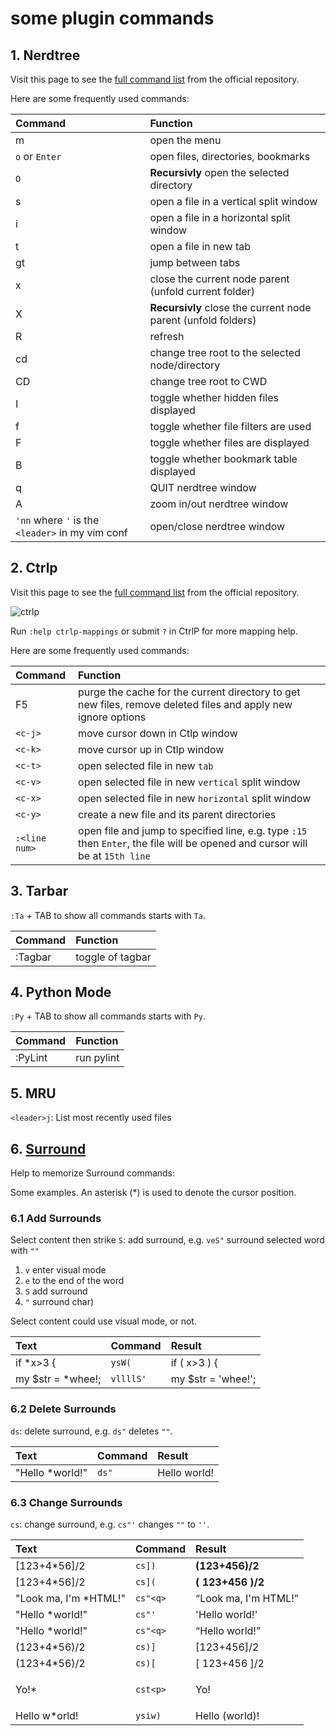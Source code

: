 some plugin commands
==========================

## 1. Nerdtree
Visit this page to see the [full command list](https://github.com/scrooloose/nerdtree/blob/master/doc/NERD_tree.txt)
from the official repository.

Here are some frequently used commands:

| Command | Function |
| :------ | :-------- |
| m  |  open the menu |
| `o` or `Enter` | open files, directories, bookmarks |
| `O` | **Recursivly** open the selected directory |
| s  | open a file in a vertical split window |
| i  | open a file in a horizontal split window |
| t  | open a file in new tab |
| gt | jump between tabs |
| x  | close the current node parent (unfold current folder) |
| X  | **Recursivly** close the current node parent (unfold folders) |
| R  | refresh |
| cd | change tree root to the selected node/directory |
| CD | change tree root to CWD |
| I  | toggle whether hidden files displayed |
| f  | toggle whether file filters are used |
| F  | toggle whether files are displayed |
| B  | toggle whether bookmark table displayed |
| q  | QUIT nerdtree window |
| A  | zoom in/out nerdtree window |
| `'nn` where `'` is the `<leader>` in my vim conf | open/close nerdtree window |

## 2. Ctrlp
Visit this page to see the [full command list](https://github.com/ArthurChiao/vim_awesome/tree/master/.vim_runtime/sources_non_forked/ctrlp.vim)
from the official repository.

![ctrlp](https://camo.githubusercontent.com/0a0b4c0d24a44d381cbad420ecb285abc2aaa4cb/687474703a2f2f692e696d6775722e636f6d2f7949796e722e706e67)

Run `:help ctrlp-mappings` or submit `?` in CtrlP for more mapping help.

Here are some frequently used commands:

| Command | Function |
| :------ | :-------- |
| F5 | purge the cache for the current directory to get new files, remove deleted files and apply new ignore options |
| `<c-j>`  | move cursor down in Ctlp window |
| `<c-k>`  | move cursor up in Ctlp window |
| `<c-t>`  | open selected file in new `tab` |
| `<c-v>`  | open selected file in new `vertical` split window |
| `<c-x>`  | open selected file in new `horizontal` split window |
| `<c-y>`  | create a new file and its parent directories |
| `:<line num>` | open file and jump to specified line, e.g. type `:15` then `Enter`, the file will be opened and cursor will be at `15th line` |

## 3. Tarbar

`:Ta` + TAB to show all commands starts with `Ta`.

| Command | Function |
| :------ | :-------- |
| :Tagbar | toggle of tagbar |

## 4. Python Mode

`:Py` + TAB to show all commands starts with `Py`.

| Command | Function |
| :------ | :-------- |
| :PyLint | run pylint |

## 5. MRU

`<leader>j`: List most recently used files

## 6. [Surround](https://vimawesome.com/plugin/surround-vim)

Help to memorize Surround commands:

Some examples. An asterisk (*) is used to denote the cursor position.

### 6.1 Add Surrounds

Select content then strike `S`: add surround, e.g. `veS"` surround selected word with `""`

1. `v` enter visual mode
2. `e` to the end of the word
3. `S` add surround
4. `"` surround char)

Select content could use visual mode, or not.

| Text    | Command   | Result |
| :------ | :-------- | :----- |
| if *x>3 {               | `ysW(`     |  if ( x>3 ) {              |
| my $str = *whee!;       | `vllllS'`  |  my $str = 'whee!';        |

### 6.2 Delete Surrounds

`ds`: delete surround, e.g. `ds"` deletes `""`.

| Text    | Command   | Result |
| :------ | :-------- | :----- |
| "Hello *world!"         | `ds"`      |  Hello world!              |

### 6.3 Change Surrounds

`cs`: change surround, e.g. `cs"'` changes `""` to `''`.

| Text    | Command   | Result |
| :------ | :-------- | :----- |
| [123+4*56]/2            | `cs])`     |  **(123+456)/2**           |
| [123+4*56]/2            | `cs](`     |  **( 123+456 )/2**         |
| "Look ma, I'm *HTML!"   | `cs"<q>`   |  <q>Look ma, I'm HTML!</q> |
| "Hello *world!"         | `cs"'`     |  'Hello world!'            |
| "Hello *world!"         | `cs"<q>`   |  <q>Hello world!</q>       |
| (123+4*56)/2            | `cs)]`     |  [123+456]/2               |
| (123+4*56)/2            | `cs)[`     |  [ 123+456 ]/2             |
| <div>Yo!*</div>         | `cst<p>`   |  <p>Yo!</p>                |
| Hello w*orld!           | `ysiw)`    |  Hello (world)!            |
